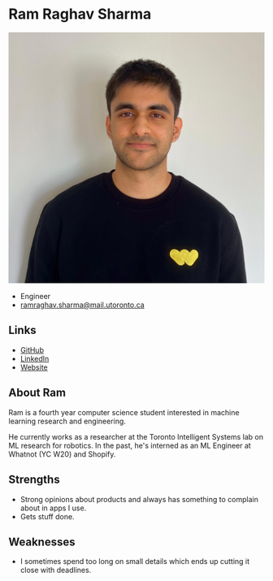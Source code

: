 # Ram Raghav Sharma

![Ram Raghav Profile](./ramraghav_sharma.jpg)

- Engineer
- ramraghav.sharma@mail.utoronto.ca

## Links

- [GitHub](https://github.com/Ram-Raghav-S)
- [LinkedIn](https://www.linkedin.com/in/ram-raghav-sharma/)
- [Website](https://ramraghav.dev/)

## About Ram

Ram is a fourth year computer science student interested in machine learning research and engineering. 

He currently works as a researcher at the Toronto Intelligent Systems lab on ML research for robotics. In the past, he's interned as an ML Engineer at Whatnot (YC W20) and Shopify. 


## Strengths

- Strong opinions about products and always has something to complain about in apps I use.
- Gets stuff done.

## Weaknesses

- I sometimes spend too long on small details which ends up cutting it close with deadlines.
